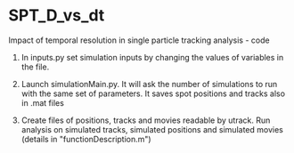 # SPT_D_vs_dt
Impact of temporal resolution in single particle tracking analysis - code

1) In inputs.py set simulation inputs by changing the values of variables in the file.

2) Launch simulationMain.py. It will ask the number of simulations to run with the same set of parameters.
It saves spot positions and tracks also in .mat files

3) Create files of positions, tracks and movies readable by utrack. Run analysis on simulated tracks, simulated positions and simulated movies (details in "functionDescription.m")
